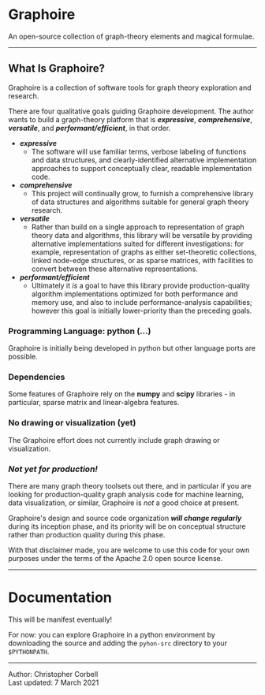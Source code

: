 # Graphoire
An open-source collection of graph-theory elements and magical formulae.

---
## What Is Graphoire?

Graphoire is a collection of software tools for graph theory exploration and research.

There are four qualitative goals guiding Graphoire development. The author wants to build a graph-theory platform that is ***expressive***, ***comprehensive***, ***versatile***, and ***performant/efficient***, 
in that order.

* ***expressive***
	* The software will use familiar terms, verbose labeling of functions and data structures, and clearly-identified alternative implementation approaches to support conceptually clear, readable implementation code.
* ***comprehensive***
	* This project will continually grow, to furnish a comprehensive library of data structures and algorithms suitable for general graph theory research.
* ***versatile***
	* Rather than build on a single approach to representation of graph theory data and algorithms, this library will be versatile by providing alternative implementations suited for different investigations: for example, representation of graphs as either set-theoretic collections, linked node-edge structures, or as sparse matrices, with facilities to convert between these alternative representations.
* ***performant/efficient***
	* Ultimately it *is* a goal to have this library provide production-quality algorithm implementations optimized for both performance and memory use, and also to include performance-analysis capabilities; however this goal is initially lower-priority than the preceding goals.

### Programming Language: python (...)

Graphoire is initially being developed in python but other language ports are possible.

### Dependencies

Some features of Graphoire rely on the **numpy** and **scipy** libraries - in particular,
sparse matrix and linear-algebra features.

### No drawing or visualization (yet)

The Graphoire effort does not currently include graph drawing or visualization.

### *Not yet for production!*

There are many graph theory toolsets out there, and in particular if you are looking for
production-quality graph analysis code for machine learning, data visualization, or 
similar, Graphoire is *not* a good choice at present.

Graphoire's design and source code organization ***will change regularly*** during its
inception phase, and its priority will be on conceptual structure rather than production
quality during this phase.

With that disclaimer made, you are welcome to use this code for your own purposes under the terms of the Apache 2.0 open source license.

---
# Documentation

This will be manifest eventually!

For now: you can explore Graphoire in a python environment by downloading the source and adding the `pyhon-src` directory to your `$PYTHONPATH`. 

---
Author: Christopher Corbell  
Last updated: 7 March 2021


